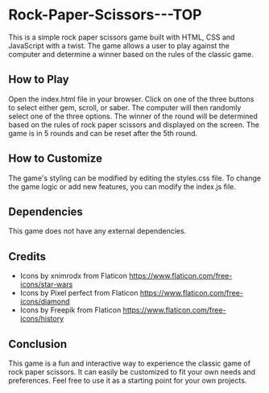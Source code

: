 # Rock-Paper-Scissors---TOP

This is a simple rock paper scissors game built with HTML, CSS and JavaScript with a twist. The game allows a user to play against the computer and determine a winner based on the rules of the classic game.

## How to Play

Open the index.html file in your browser.
Click on one of the three buttons to select either gem, scroll, or saber.
The computer will then randomly select one of the three options.
The winner of the round will be determined based on the rules of rock paper scissors and displayed on the screen.
The game is in 5 rounds and can be reset after the 5th round.

## How to Customize

The game's styling can be modified by editing the styles.css file.
To change the game logic or add new features, you can modify the index.js file.

## Dependencies

This game does not have any external dependencies.

## Credits

- Icons by xnimrodx from Flaticon https://www.flaticon.com/free-icons/star-wars
- Icons by Pixel perfect from Flaticon https://www.flaticon.com/free-icons/diamond
- Icons by Freepik from Flaticon https://www.flaticon.com/free-icons/history

## Conclusion

This game is a fun and interactive way to experience the classic game of rock paper scissors. It can easily be customized to fit your own needs and preferences. Feel free to use it as a starting point for your own projects.
